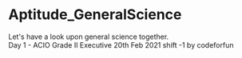 # Aptitude_GeneralScience
Let's have a look upon general science together.
<br>
Day 1 - ACIO Grade II Executive 20th Feb 2021 shift -1 by codeforfun
